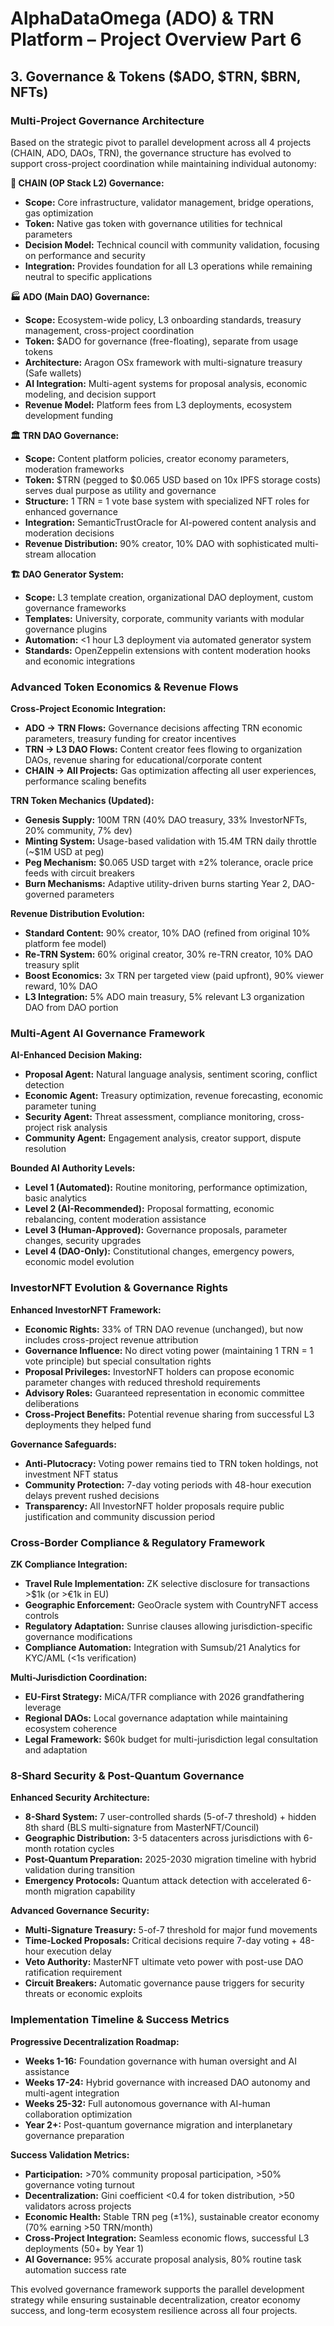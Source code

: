 # AlphaDataOmega (ADO) & TRN Platform – Project Overview Part 6

## 3. Governance & Tokens ($ADO, $TRN, $BRN, NFTs)

### Multi-Project Governance Architecture

Based on the strategic pivot to parallel development across all 4 projects (CHAIN, ADO, DAOs, TRN), the governance structure has evolved to support cross-project coordination while maintaining individual autonomy:

**🔗 CHAIN (OP Stack L2) Governance:**
- **Scope:** Core infrastructure, validator management, bridge operations, gas optimization
- **Token:** Native gas token with governance utilities for technical parameters
- **Decision Model:** Technical council with community validation, focusing on performance and security
- **Integration:** Provides foundation for all L3 operations while remaining neutral to specific applications

**🏭 ADO (Main DAO) Governance:**
- **Scope:** Ecosystem-wide policy, L3 onboarding standards, treasury management, cross-project coordination
- **Token:** $ADO for governance (free-floating), separate from usage tokens
- **Architecture:** Aragon OSx framework with multi-signature treasury (Safe wallets)
- **AI Integration:** Multi-agent systems for proposal analysis, economic modeling, and decision support
- **Revenue Model:** Platform fees from L3 deployments, ecosystem development funding

**🏛️ TRN DAO Governance:**
- **Scope:** Content platform policies, creator economy parameters, moderation frameworks
- **Token:** $TRN (pegged to $0.065 USD based on 10x IPFS storage costs) serves dual purpose as utility and governance
- **Structure:** 1 TRN = 1 vote base system with specialized NFT roles for enhanced governance
- **Integration:** SemanticTrustOracle for AI-powered content analysis and moderation decisions
- **Revenue Distribution:** 90% creator, 10% DAO with sophisticated multi-stream allocation

**🏗️ DAO Generator System:**
- **Scope:** L3 template creation, organizational DAO deployment, custom governance frameworks
- **Templates:** University, corporate, community variants with modular governance plugins
- **Automation:** <1 hour L3 deployment via automated generator system
- **Standards:** OpenZeppelin extensions with content moderation hooks and economic integrations

### Advanced Token Economics & Revenue Flows

**Cross-Project Economic Integration:**
- **ADO → TRN Flows:** Governance decisions affecting TRN economic parameters, treasury funding for creator incentives
- **TRN → L3 DAO Flows:** Content creator fees flowing to organization DAOs, revenue sharing for educational/corporate content
- **CHAIN → All Projects:** Gas optimization affecting all user experiences, performance scaling benefits

**TRN Token Mechanics (Updated):**
- **Genesis Supply:** 100M TRN (40% DAO treasury, 33% InvestorNFTs, 20% community, 7% dev)
- **Minting System:** Usage-based validation with 15.4M TRN daily throttle (~$1M USD at peg)
- **Peg Mechanism:** $0.065 USD target with ±2% tolerance, oracle price feeds with circuit breakers
- **Burn Mechanisms:** Adaptive utility-driven burns starting Year 2, DAO-governed parameters

**Revenue Distribution Evolution:**
- **Standard Content:** 90% creator, 10% DAO (refined from original 10% platform fee model)
- **Re-TRN System:** 60% original creator, 30% re-TRN creator, 10% DAO treasury split
- **Boost Economics:** 3x TRN per targeted view (paid upfront), 90% viewer reward, 10% DAO
- **L3 Integration:** 5% ADO main treasury, 5% relevant L3 organization DAO from DAO portion

### Multi-Agent AI Governance Framework

**AI-Enhanced Decision Making:**
- **Proposal Agent:** Natural language analysis, sentiment scoring, conflict detection
- **Economic Agent:** Treasury optimization, revenue forecasting, economic parameter tuning
- **Security Agent:** Threat assessment, compliance monitoring, cross-project risk analysis
- **Community Agent:** Engagement analysis, creator support, dispute resolution

**Bounded AI Authority Levels:**
- **Level 1 (Automated):** Routine monitoring, performance optimization, basic analytics
- **Level 2 (AI-Recommended):** Proposal formatting, economic rebalancing, content moderation assistance
- **Level 3 (Human-Approved):** Governance proposals, parameter changes, security upgrades
- **Level 4 (DAO-Only):** Constitutional changes, emergency powers, economic model evolution

### InvestorNFT Evolution & Governance Rights

**Enhanced InvestorNFT Framework:**
- **Economic Rights:** 33% of TRN DAO revenue (unchanged), but now includes cross-project revenue attribution
- **Governance Influence:** No direct voting power (maintaining 1 TRN = 1 vote principle) but special consultation rights
- **Proposal Privileges:** InvestorNFT holders can propose economic parameter changes with reduced threshold requirements
- **Advisory Roles:** Guaranteed representation in economic committee deliberations
- **Cross-Project Benefits:** Potential revenue sharing from successful L3 deployments they helped fund

**Governance Safeguards:**
- **Anti-Plutocracy:** Voting power remains tied to TRN token holdings, not investment NFT status
- **Community Protection:** 7-day voting periods with 48-hour execution delays prevent rushed decisions
- **Transparency:** All InvestorNFT holder proposals require public justification and community discussion period

### Cross-Border Compliance & Regulatory Framework

**ZK Compliance Integration:**
- **Travel Rule Implementation:** ZK selective disclosure for transactions >$1k (or >€1k in EU)
- **Geographic Enforcement:** GeoOracle system with CountryNFT access controls
- **Regulatory Adaptation:** Sunrise clauses allowing jurisdiction-specific governance modifications
- **Compliance Automation:** Integration with Sumsub/21 Analytics for KYC/AML (<1s verification)

**Multi-Jurisdiction Coordination:**
- **EU-First Strategy:** MiCA/TFR compliance with 2026 grandfathering leverage
- **Regional DAOs:** Local governance adaptation while maintaining ecosystem coherence
- **Legal Framework:** $60k budget for multi-jurisdiction legal consultation and adaptation

### 8-Shard Security & Post-Quantum Governance

**Enhanced Security Architecture:**
- **8-Shard System:** 7 user-controlled shards (5-of-7 threshold) + hidden 8th shard (BLS multi-signature from MasterNFT/Council)
- **Geographic Distribution:** 3-5 datacenters across jurisdictions with 6-month rotation cycles
- **Post-Quantum Preparation:** 2025-2030 migration timeline with hybrid validation during transition
- **Emergency Protocols:** Quantum attack detection with accelerated 6-month migration capability

**Advanced Governance Security:**
- **Multi-Signature Treasury:** 5-of-7 threshold for major fund movements
- **Time-Locked Proposals:** Critical decisions require 7-day voting + 48-hour execution delay
- **Veto Authority:** MasterNFT ultimate veto power with post-use DAO ratification requirement
- **Circuit Breakers:** Automatic governance pause triggers for security threats or economic exploits

### Implementation Timeline & Success Metrics

**Progressive Decentralization Roadmap:**
- **Weeks 1-16:** Foundation governance with human oversight and AI assistance
- **Weeks 17-24:** Hybrid governance with increased DAO autonomy and multi-agent integration
- **Weeks 25-32:** Full autonomous governance with AI-human collaboration optimization
- **Year 2+:** Post-quantum governance migration and interplanetary governance preparation

**Success Validation Metrics:**
- **Participation:** >70% community proposal participation, >50% governance voting turnout
- **Decentralization:** Gini coefficient <0.4 for token distribution, >50 validators across projects
- **Economic Health:** Stable TRN peg (±1%), sustainable creator economy (70% earning >50 TRN/month)
- **Cross-Project Integration:** Seamless economic flows, successful L3 deployments (50+ by Year 1)
- **AI Governance:** 95% accurate proposal analysis, 80% routine task automation success rate

This evolved governance framework supports the parallel development strategy while ensuring sustainable decentralization, creator economy success, and long-term ecosystem resilience across all four projects.
